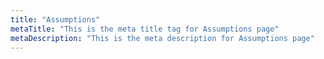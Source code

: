 ```yaml
---
title: "Assumptions"
metaTitle: "This is the meta title tag for Assumptions page"
metaDescription: "This is the meta description for Assumptions page"
---
```

